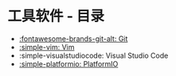 # 工具软件 - 目录

- [:fontawesome-brands-git-alt: Git](git.md)
- [:simple-vim: Vim](vim.md)
- :simple-visualstudiocode: Visual Studio Code
- [:simple-platformio: PlatformIO](platformio.md)